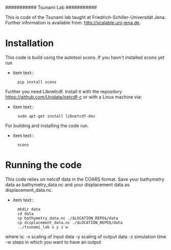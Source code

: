###########
Tsunami Lab
###########

This is code of the Tsunami lab taught at Friedrich-Schiller-Universität Jena.
Further information is available from: http://scalable.uni-jena.de.


Installation
============

This code is build using the autotool scons. If you havn't installed scons yet run
* item text::

        pip install scons

Further you need Libnetcdf. Install it with the repository https://github.com/Unidata/netcdf-c
or with a Linux machine via:
* item text::


        sudo apt-get install libnetcdf-dev


For building and installing the code run.
* item text::

        scons

Running the code
================


This code relies on netcdf data in the COARS format. Save your bathymetry data as bathymetry_data.nc and your displacement data as displacement_data.nc.
* item text::

        mkdir data
        cd data
        cp bathymetry_data.nc ./$LOCATION_REPO$/data
        cp displacement_data.nc ./$LOCATION_REPO$/data
        ../tsunami_lab x y z w

where is:
-x scaling of input data
-y scaling of output data
-z simulation time
-w steps in which you want to have an output
